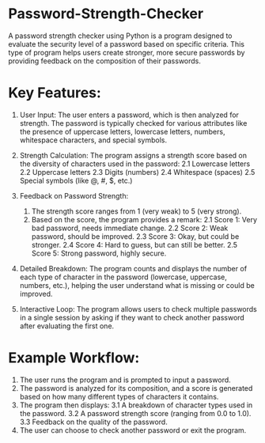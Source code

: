# Password-Strength-Checker

A password strength checker using Python is a program designed to evaluate the security level of a password based on specific criteria. This type of program helps users create stronger, more secure passwords by providing feedback on the composition of their passwords.

# Key Features:
1. User Input: The user enters a password, which is then analyzed for strength. The password is typically checked for various attributes like the presence of uppercase letters, lowercase letters, numbers, whitespace characters, and special symbols.
  
2. Strength Calculation: The program assigns a strength score based on the diversity of characters used in the password:
    2.1 Lowercase letters
    2.2 Uppercase letters
    2.3 Digits (numbers)
    2.4 Whitespace (spaces)
    2.5 Special symbols (like @, #, $, etc.)

3. Feedback on Password Strength:
   1. The strength score ranges from 1 (very weak) to 5 (very strong).
   2. Based on the score, the program provides a remark:
       2.1 Score 1: Very bad password, needs immediate change.
       2.2 Score 2: Weak password, should be improved.
       2.3 Score 3: Okay, but could be stronger.
       2.4 Score 4: Hard to guess, but can still be better.
       2.5 Score 5: Strong password, highly secure.
   
4. Detailed Breakdown: The program counts and displays the number of each type of character in the password (lowercase, uppercase, numbers, etc.), helping the user understand what is missing or could be improved.
   
5. Interactive Loop: The program allows users to check multiple passwords in a single session by asking if they want to check another password after evaluating the first one.

# Example Workflow:
1. The user runs the program and is prompted to input a password.
2. The password is analyzed for its composition, and a score is generated based on how many different types of characters it contains.
3. The program then displays:
   3.1 A breakdown of character types used in the password.
   3.2 A password strength score (ranging from 0.0 to 1.0).
   3.3 Feedback on the quality of the password.
4. The user can choose to check another password or exit the program.
